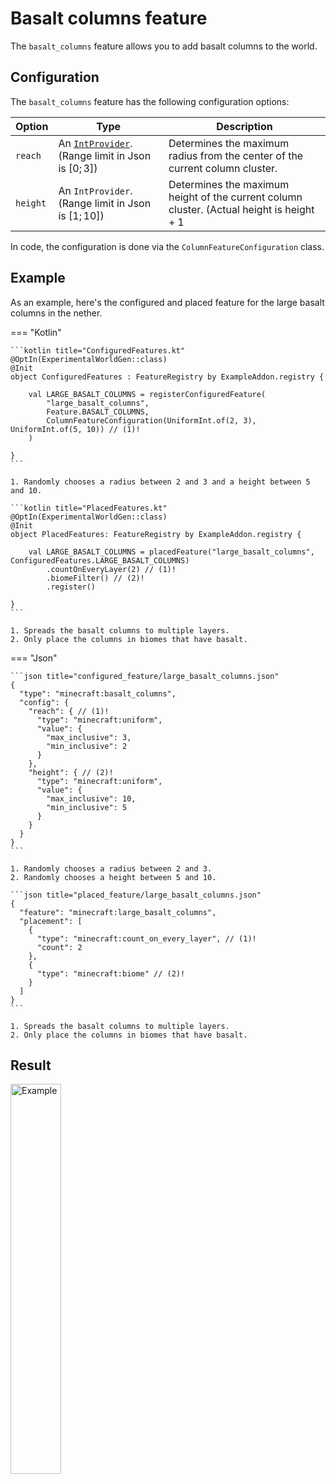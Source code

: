 # Basalt columns feature

The `basalt_columns` feature allows you to add basalt columns to the world.

## Configuration

The `basalt_columns` feature has the following configuration options:

| Option   | Type                                                                                     | Description                                                                                        |
|----------|------------------------------------------------------------------------------------------|----------------------------------------------------------------------------------------------------|
| `reach`  | An [`IntProvider`](../placed-feature.md#int-providers). (Range limit in Json is $[0;3]$) | Determines the maximum radius from the center of the current column cluster.                       |
| `height` | An `IntProvider`. (Range limit in Json is $[1;10]$)                                      | Determines the maximum height of the current column cluster. (Actual height is $\text{height} + 1$ |

In code, the configuration is done via the `ColumnFeatureConfiguration` class.

## Example

As an example, here's the configured and placed feature for the large basalt columns in the nether.

=== "Kotlin"

    ```kotlin title="ConfiguredFeatures.kt"
    @OptIn(ExperimentalWorldGen::class)
    @Init
    object ConfiguredFeatures : FeatureRegistry by ExampleAddon.registry {
    
        val LARGE_BASALT_COLUMNS = registerConfiguredFeature(
            "large_basalt_columns",
            Feature.BASALT_COLUMNS,
            ColumnFeatureConfiguration(UniformInt.of(2, 3), UniformInt.of(5, 10)) // (1)!
        )
    
    }
    ```

    1. Randomly chooses a radius between 2 and 3 and a height between 5 and 10.

    ```kotlin title="PlacedFeatures.kt"
    @OptIn(ExperimentalWorldGen::class)
    @Init
    object PlacedFeatures: FeatureRegistry by ExampleAddon.registry {
    
        val LARGE_BASALT_COLUMNS = placedFeature("large_basalt_columns", ConfiguredFeatures.LARGE_BASALT_COLUMNS)
            .countOnEveryLayer(2) // (1)!
            .biomeFilter() // (2)!
            .register()
    
    }
    ```

    1. Spreads the basalt columns to multiple layers.
    2. Only place the columns in biomes that have basalt.

=== "Json"

    ```json title="configured_feature/large_basalt_columns.json"
    {
      "type": "minecraft:basalt_columns",
      "config": {
        "reach": { // (1)!
          "type": "minecraft:uniform",
          "value": {
            "max_inclusive": 3,
            "min_inclusive": 2
          }
        },
        "height": { // (2)!
          "type": "minecraft:uniform",
          "value": {
            "max_inclusive": 10,
            "min_inclusive": 5
          }
        }
      }
    }
    ```

    1. Randomly chooses a radius between 2 and 3.
    2. Randomly chooses a height between 5 and 10.

    ```json title="placed_feature/large_basalt_columns.json"
    {
      "feature": "minecraft:large_basalt_columns",
      "placement": [
        {
          "type": "minecraft:count_on_every_layer", // (1)!
          "count": 2
        },
        {
          "type": "minecraft:biome" // (2)!
        }
      ]
    }
    ```

    1. Spreads the basalt columns to multiple layers.
    2. Only place the columns in biomes that have basalt.

## Result

<p class="text-center">
  <img src="https://i.imgur.com/29HVOlq.gif" width="40%" alt="Example"/>
</p>